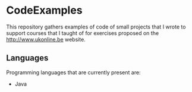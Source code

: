# CodeExamples

This repository gathers examples of code of small projects that I wrote to support courses that I taught of for exercises proposed on the http://www.ukonline.be website.

## Languages

Programming languages that are currently present are:

- Java
